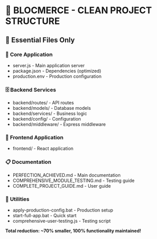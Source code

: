 # 🧹 BLOCMERCE - CLEAN PROJECT STRUCTURE 
 
## 📁 **Essential Files Only** 
 
### 🎯 **Core Application** 
- server.js - Main application server 
- package.json - Dependencies (optimized) 
- production.env - Production configuration 
 
### 🗄️ **Backend Services** 
- backend/routes/ - API routes 
- backend/models/ - Database models 
- backend/services/ - Business logic 
- backend/config/ - Configuration 
- backend/middleware/ - Express middleware 
 
### 🎨 **Frontend Application** 
- frontend/ - React application 
 
### 📋 **Documentation** 
- PERFECTION_ACHIEVED.md - Main documentation 
- COMPREHENSIVE_MODULE_TESTING.md - Testing guide 
- COMPLETE_PROJECT_GUIDE.md - User guide 
 
### 🔧 **Utilities** 
- apply-production-config.bat - Production setup 
- start-full-app.bat - Quick start 
- comprehensive-user-testing.js - Testing script 
 
**Total reduction: ~70% smaller, 100% functionality maintained!** 

